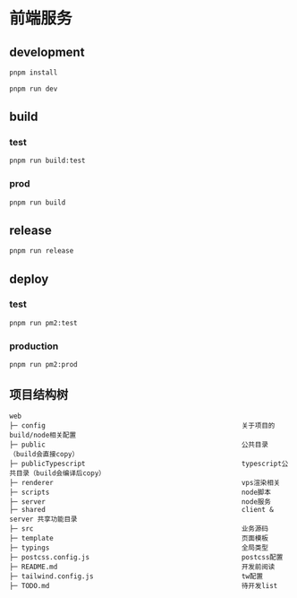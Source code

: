 # 前端服务

## development

```bash
pnpm install
```

```bash
pnpm run dev
```

## build

### test

```bash
pnpm run build:test
```

### prod

```bash
pnpm run build
```

## release

```bash
pnpm run release
```

## deploy

### test

```bash
pnpm run pm2:test
```

### production

```bash
pnpm run pm2:prod
```

## 项目结构树

```
web
├─ config                                                 关于项目的build/node相关配置
├─ public                                                 公共目录（build会直接copy）
├─ publicTypescript                                       typescript公共目录（build会编译后copy）
├─ renderer                                               vps渲染相关
├─ scripts                                                node脚本
├─ server                                                 node服务
├─ shared                                                 client & server 共享功能目录
├─ src                                                    业务源码
├─ template                                               页面模板
├─ typings                                                全局类型
├─ postcss.config.js                                      postcss配置
├─ README.md                                              开发前阅读
├─ tailwind.config.js                                     tw配置
├─ TODO.md                                                待开发list
```
